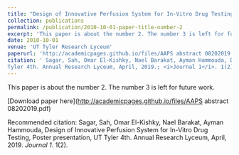 ```yaml
---
title: "Design of Innovative Perfusion System for In-Vitro Drug Testing"
collection: publications
permalink: /publication/2010-10-01-paper-title-number-2
excerpt: 'This paper is about the number 2. The number 3 is left for future work.'
date: 2010-10-01
venue: 'UT Tyler Research Lyceum'
paperurl: 'http://academicpages.github.io/files/AAPS abstract 08202019.pdf'
citation: ' Sagar, Sah, Omar El-Kishky, Nael Barakat, Ayman Hammouda, Design of Innovative Perfusion System for In-Vitro Drug Testing, Poster presentation, UT
Tyler 4th. Annual Research Lyceum, April, 2019.; <i>Journal 1</i>. 1(2).'
---
```

This paper is about the number 2. The number 3 is left for future work.

[Download paper here](http://academicpages.github.io/files/AAPS abstract 08202019.pdf)

Recommended citation:  Sagar, Sah, Omar El-Kishky, Nael Barakat, Ayman Hammouda, Design of
Innovative Perfusion System for In-Vitro Drug Testing, Poster presentation, UT
Tyler 4th. Annual Research Lyceum, April, 2019. <i>Journal 1</i>. 1(2).
